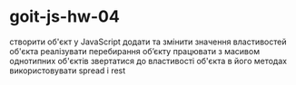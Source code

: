 # goit-js-hw-04
створити об'єкт у JavaScript
додати та змінити значення властивостей об'єкта
реалізувати перебирання об’єкту
працювати з масивом однотипних об'єктів
звертатися до властивості об'єкта в його методах
використовувати spread і rest
